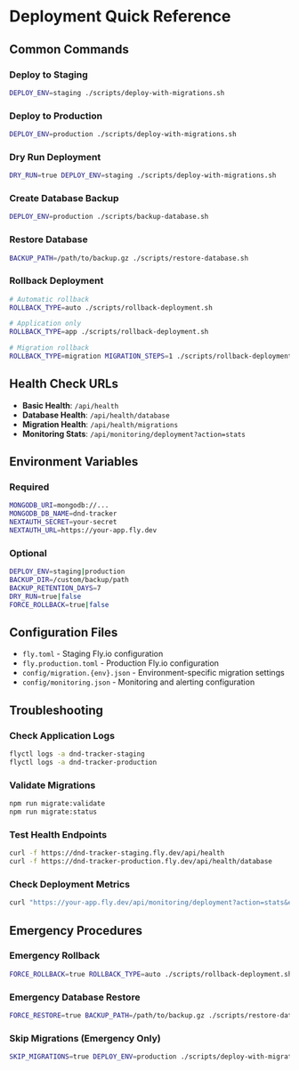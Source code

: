 # Deployment Quick Reference

## Common Commands

### Deploy to Staging

```bash
DEPLOY_ENV=staging ./scripts/deploy-with-migrations.sh
```

### Deploy to Production

```bash
DEPLOY_ENV=production ./scripts/deploy-with-migrations.sh
```

### Dry Run Deployment

```bash
DRY_RUN=true DEPLOY_ENV=staging ./scripts/deploy-with-migrations.sh
```

### Create Database Backup

```bash
DEPLOY_ENV=production ./scripts/backup-database.sh
```

### Restore Database

```bash
BACKUP_PATH=/path/to/backup.gz ./scripts/restore-database.sh
```

### Rollback Deployment

```bash
# Automatic rollback
ROLLBACK_TYPE=auto ./scripts/rollback-deployment.sh

# Application only
ROLLBACK_TYPE=app ./scripts/rollback-deployment.sh

# Migration rollback
ROLLBACK_TYPE=migration MIGRATION_STEPS=1 ./scripts/rollback-deployment.sh
```

## Health Check URLs

- **Basic Health**: `/api/health`
- **Database Health**: `/api/health/database`
- **Migration Health**: `/api/health/migrations`
- **Monitoring Stats**: `/api/monitoring/deployment?action=stats`

## Environment Variables

### Required

```bash
MONGODB_URI=mongodb://...
MONGODB_DB_NAME=dnd-tracker
NEXTAUTH_SECRET=your-secret
NEXTAUTH_URL=https://your-app.fly.dev
```

### Optional

```bash
DEPLOY_ENV=staging|production
BACKUP_DIR=/custom/backup/path
BACKUP_RETENTION_DAYS=7
DRY_RUN=true|false
FORCE_ROLLBACK=true|false
```

## Configuration Files

- `fly.toml` - Staging Fly.io configuration
- `fly.production.toml` - Production Fly.io configuration
- `config/migration.{env}.json` - Environment-specific migration settings
- `config/monitoring.json` - Monitoring and alerting configuration

## Troubleshooting

### Check Application Logs

```bash
flyctl logs -a dnd-tracker-staging
flyctl logs -a dnd-tracker-production
```

### Validate Migrations

```bash
npm run migrate:validate
npm run migrate:status
```

### Test Health Endpoints

```bash
curl -f https://dnd-tracker-staging.fly.dev/api/health
curl -f https://dnd-tracker-production.fly.dev/api/health/database
```

### Check Deployment Metrics

```bash
curl "https://your-app.fly.dev/api/monitoring/deployment?action=stats&environment=production"
```

## Emergency Procedures

### Emergency Rollback

```bash
FORCE_ROLLBACK=true ROLLBACK_TYPE=auto ./scripts/rollback-deployment.sh
```

### Emergency Database Restore

```bash
FORCE_RESTORE=true BACKUP_PATH=/path/to/backup.gz ./scripts/restore-database.sh
```

### Skip Migrations (Emergency Only)

```bash
SKIP_MIGRATIONS=true DEPLOY_ENV=production ./scripts/deploy-with-migrations.sh
```
